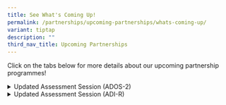 ```yaml
---
title: See What's Coming Up!
permalink: /partnerships/upcoming-partnerships/whats-coming-up/
variant: tiptap
description: ""
third_nav_title: Upcoming Partnerships
---
```

<p>Click on the tabs below for more details about our upcoming partnership
programmes!</p>
<div data-type="detailGroup" class="isomer-accordion isomer-accordion-white">
<details class="isomer-details">
<summary>Updated Assessment Session (ADOS-2)</summary>
<div data-type="detailsContent" class="isomer-details-content">
<div class="isomer-image-wrapper">
<img style="width: 75%;" height="auto" width="100%" alt="" src="/images/AC_ADOS_ADI_R_Parent_Recruitment_Poster.png">
</div>
<p><strong>Programme Details:</strong>
<br>For persons with ASD</p>
<ul data-tight="true" class="tight">
<li>
<p>May require parent/ caregiver to accompany</p>
</li>
<li>
<p><strong>Consent for recording</strong> of the session for professional
training is <strong>required</strong>
</p>
</li>
</ul>
<p>Email us @ <a href="mailto:autism_research@imh.com.sg" rel="noopener noreferrer nofollow" target="_blank">imh.autism.research@nhghealth.com.sg</a> to
sign up!</p>
</div>
</details>
</div>
<div data-type="detailGroup" class="isomer-accordion-group isomer-accordion isomer-accordion-white">
<details class="isomer-details">
<summary>Updated Assessment Session (ADI-R)</summary>
<div data-type="detailsContent" class="isomer-details-content">
<p></p>
<div class="isomer-image-wrapper">
<img style="width: 100%" height="auto" width="100%" alt="" src="/images/AC_ADOS_ADI_R_Parent_Recruitment_Poster.png">
</div>
<p><strong>Programme Details:</strong>
<br>For persons with ASD</p>
<ul data-tight="true" class="tight">
<li>
<p>May require parent/caregiver to accompany</p>
</li>
<li>
<p><strong>Consent for recording</strong> of the session for professional
training is <strong>required</strong>
</p>
</li>
</ul>
<p>Email us @ <a href="mailto:autism_research@imh.com.sg" rel="noopener noreferrer nofollow" target="_blank">autism_research@imh.com.sg</a> to
sign up!</p>
</div>
</details>
</div>
<p></p>